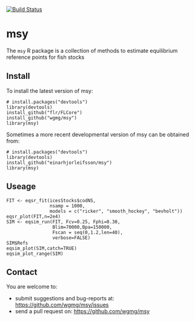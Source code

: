 [![Build Status](https://travis-ci.org/wgmg/msy.svg?branch=master)](https://travis-ci.org/wgmg/msy)

msy
===

The `msy` R package is a collection of methods to estimate equilibrium reference points for fish stocks

Install
-------

To install the latest version of msy:

    # install.packages("devtools")
    library(devtools)
    install_github("flr/FLCore")
    install_github("wgmg/msy")
    library(msy)

Sometimes a more recent developmental version of msy can be obtained from:

    # install.packages("devtools")
    library(devtools)
    install_github("einarhjorleifsson/msy")
    library(msy)

Useage
------

```
FIT <- eqsr_fit(icesStocks$codNS,
                nsamp = 1000, 
                models = c("ricker", "smooth_hockey", "bevholt"))
eqsr_plot(FIT,n=2e4)
SIM <- eqsim_run(FIT, Fcv=0.25, Fphi=0.30,
                 Blim=70000,Bpa=150000,
                 Fscan = seq(0,1.2,len=40),
                 verbose=FALSE)
SIM$Refs
eqsim_plot(SIM,catch=TRUE)
eqsim_plot_range(SIM)
```

Contact
-------

You are welcome to:

* submit suggestions and bug-reports at: https://github.com/wgmg/msy/issues
* send a pull request on: https://github.com/wgmg/msy
